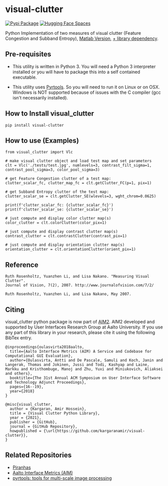 # visual-clutter
[![Pypi Package](https://badgen.net/pypi/v/visual-clutter)](https://pypi.org/project/visual-clutter/)
[![Hugging Face Spaces](https://img.shields.io/badge/%F0%9F%A4%97%20Hugging%20Face-Spaces-blue)](https://huggingface.co/spaces/kargaranamir/visual-clutter)

Python Implementation of two measures of visual clutter (Feature Congestion and Subband Entropy), [Matlab Version](https://dspace.mit.edu/handle/1721.1/37593), [+ library dependency](https://nl.mathworks.com/matlabcentral/fileexchange/52571-matlabpyrtools).


## Pre-requisites
* This utility is written in Python 3. You will need a Python 3 interpreter installed or you will have to package this into a self contained executable. 

* This utility uses [Pyrtools](https://pyrtools.readthedocs.io/en/latest/). So you will need to run it on Linux or on OSX. Windows is NOT supported because of issues with the C compiler (gcc isn't necessarily installed).



## How to Install visual_clutter

```
pip install visual-clutter
```



## How to use (Examples)
```
from visual_clutter import Vlc

# make visual clutter object and load test map and set parameters
clt = Vlc('./tests/test.jpg', numlevels=3, contrast_filt_sigma=1, contrast_pool_sigma=3, color_pool_sigma=3)

# get Feature Congestion clutter of a test map:
clutter_scalar_fc, clutter_map_fc = clt.getClutter_FC(p=1, pix=1)

# get Subband Entropy clutter of the test map:
clutter_scalar_se = clt.getClutter_SE(wlevels=3, wght_chrom=0.0625)

print(f'clutter_scalar_fc: {clutter_scalar_fc}')
print(f'clutter_scalar_se: {clutter_scalar_se}')

# just compute and display color clutter map(s)
color_clutter = clt.colorClutter(color_pix=1)

# just compute and display contrast clutter map(s)
contrast_clutter = clt.contrastClutter(contrast_pix=1)

# just compute and display orientation clutter map(s)
orientation_clutter = clt.orientationClutter(orient_pix=1)

```

## Reference
```
Ruth Rosenholtz, Yuanzhen Li, and Lisa Nakano. "Measuring Visual Clutter". 
Journal of Vision, 7(2), 2007. http://www.journalofvision.com/7/2/

Ruth Rosenholtz, Yuanzhen Li, and Lisa Nakano, May 2007.
```

## Citing
visual_clutter python package is now part of [AIM2](https://github.com/aalto-ui/aim). AIM2 developed and supported by User Interfaces Research Group at Aalto University. If you use any part of this library in your research, please cite it using the following BibTex entry.
```
@inproceedings{oulasvirta2018aalto,
  title={Aalto Interface Metrics (AIM) A Service and Codebase for Computational GUI Evaluation},
  author={Oulasvirta, Antti and De Pascale, Samuli and Koch, Janin and Langerak, Thomas and Jokinen, Jussi and Todi, Kashyap and Laine, Markku and Kristhombuge, Manoj and Zhu, Yuxi and Miniukovich, Aliaksei and others},
  booktitle={The 31st Annual ACM Symposium on User Interface Software and Technology Adjunct Proceedings},
  pages={16--19},
  year={2018}
}

@misc{visual_clutter,
  author = {Kargaran, Amir Hossein},
  title = {Visual Clutter Python Library},
  year = {2021},
  publisher = {GitHub},
  journal = {GitHub Repository},
  howpublished = {\url{https://github.com/kargaranamir/visual-clutter}},
}
```

## Related Repositories
- [Piranhas](https://github.com/ArturoDeza/Piranhas)
- [Aalto Interface Metrics (AIM)](https://github.com/aalto-ui/aim)
- [pyrtools: tools for multi-scale image processing](https://github.com/LabForComputationalVision/pyrtools)
